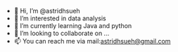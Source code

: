 - 👋 Hi, I’m @astridhsueh
- 👀 I’m interested in data analysis
- 🌱 I’m currently learning Java and python
- 💞️ I’m looking to collaborate on ...
- 📫 You can reach me via mail:astridhsueh@gmail.com

<!---
astridhsueh/astridhsueh is a ✨ special ✨ repository because its `README.md` (this file) appears on your GitHub profile.
You can click the Preview link to take a look at your changes.
--->
